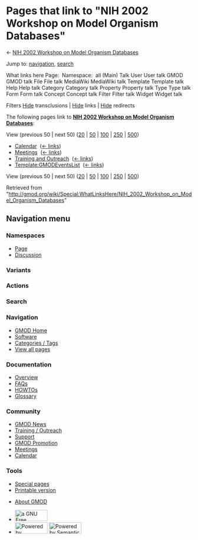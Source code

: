 <div id="mw-page-base" class="noprint">

</div>

<div id="mw-head-base" class="noprint">

</div>

<div id="content" class="mw-body" role="main">

<span id="top"></span>

<div id="mw-js-message" style="display:none;">

</div>



# <span dir="auto">Pages that link to "NIH 2002 Workshop on Model Organism Databases"</span>

<div id="bodyContent">

<div id="contentSub">

← [NIH 2002 Workshop on Model Organism
Databases](/wiki/NIH_2002_Workshop_on_Model_Organism_Databases "NIH 2002 Workshop on Model Organism Databases")

</div>

<div id="jump-to-nav" class="mw-jump">

Jump to: [navigation](#mw-navigation), [search](#p-search)

</div>

<div id="mw-content-text">

What links here Page:  Namespace:  all (Main) Talk User User talk GMOD
GMOD talk File File talk MediaWiki MediaWiki talk Template Template talk
Help Help talk Category Category talk Property Property talk Type Type
talk Form Form talk Concept Concept talk Filter Filter talk Widget
Widget talk

Filters
[Hide](/mediawiki/index.php?title=Special:WhatLinksHere/NIH_2002_Workshop_on_Model_Organism_Databases&hidetrans=1 "Special:WhatLinksHere/NIH 2002 Workshop on Model Organism Databases")
transclusions \|
[Hide](/mediawiki/index.php?title=Special:WhatLinksHere/NIH_2002_Workshop_on_Model_Organism_Databases&hidelinks=1 "Special:WhatLinksHere/NIH 2002 Workshop on Model Organism Databases")
links \|
[Hide](/mediawiki/index.php?title=Special:WhatLinksHere/NIH_2002_Workshop_on_Model_Organism_Databases&hideredirs=1 "Special:WhatLinksHere/NIH 2002 Workshop on Model Organism Databases")
redirects

The following pages link to **[NIH 2002 Workshop on Model Organism
Databases](/wiki/NIH_2002_Workshop_on_Model_Organism_Databases "NIH 2002 Workshop on Model Organism Databases")**:

View (previous 50 \| next 50)
([20](/mediawiki/index.php?title=Special:WhatLinksHere/NIH_2002_Workshop_on_Model_Organism_Databases&limit=20 "Special:WhatLinksHere/NIH 2002 Workshop on Model Organism Databases")
\|
[50](/mediawiki/index.php?title=Special:WhatLinksHere/NIH_2002_Workshop_on_Model_Organism_Databases&limit=50 "Special:WhatLinksHere/NIH 2002 Workshop on Model Organism Databases")
\|
[100](/mediawiki/index.php?title=Special:WhatLinksHere/NIH_2002_Workshop_on_Model_Organism_Databases&limit=100 "Special:WhatLinksHere/NIH 2002 Workshop on Model Organism Databases")
\|
[250](/mediawiki/index.php?title=Special:WhatLinksHere/NIH_2002_Workshop_on_Model_Organism_Databases&limit=250 "Special:WhatLinksHere/NIH 2002 Workshop on Model Organism Databases")
\|
[500](/mediawiki/index.php?title=Special:WhatLinksHere/NIH_2002_Workshop_on_Model_Organism_Databases&limit=500 "Special:WhatLinksHere/NIH 2002 Workshop on Model Organism Databases"))

- [Calendar](/wiki/Calendar "Calendar") ‎
  <span class="mw-whatlinkshere-tools">([←
  links](/mediawiki/index.php?title=Special:WhatLinksHere&target=Calendar "Special:WhatLinksHere"))</span>
- [Meetings](/wiki/Meetings "Meetings") ‎
  <span class="mw-whatlinkshere-tools">([←
  links](/mediawiki/index.php?title=Special:WhatLinksHere&target=Meetings "Special:WhatLinksHere"))</span>
- [Training and
  Outreach](/wiki/Training_and_Outreach "Training and Outreach") ‎
  <span class="mw-whatlinkshere-tools">([←
  links](/mediawiki/index.php?title=Special:WhatLinksHere&target=Training+and+Outreach "Special:WhatLinksHere"))</span>
- [Template:GMODEventsList](/wiki/Template:GMODEventsList "Template:GMODEventsList")
  ‎ <span class="mw-whatlinkshere-tools">([←
  links](/mediawiki/index.php?title=Special:WhatLinksHere&target=Template%3AGMODEventsList "Special:WhatLinksHere"))</span>

View (previous 50 \| next 50)
([20](/mediawiki/index.php?title=Special:WhatLinksHere/NIH_2002_Workshop_on_Model_Organism_Databases&limit=20 "Special:WhatLinksHere/NIH 2002 Workshop on Model Organism Databases")
\|
[50](/mediawiki/index.php?title=Special:WhatLinksHere/NIH_2002_Workshop_on_Model_Organism_Databases&limit=50 "Special:WhatLinksHere/NIH 2002 Workshop on Model Organism Databases")
\|
[100](/mediawiki/index.php?title=Special:WhatLinksHere/NIH_2002_Workshop_on_Model_Organism_Databases&limit=100 "Special:WhatLinksHere/NIH 2002 Workshop on Model Organism Databases")
\|
[250](/mediawiki/index.php?title=Special:WhatLinksHere/NIH_2002_Workshop_on_Model_Organism_Databases&limit=250 "Special:WhatLinksHere/NIH 2002 Workshop on Model Organism Databases")
\|
[500](/mediawiki/index.php?title=Special:WhatLinksHere/NIH_2002_Workshop_on_Model_Organism_Databases&limit=500 "Special:WhatLinksHere/NIH 2002 Workshop on Model Organism Databases"))

</div>

<div class="printfooter">

Retrieved from
"<http://gmod.org/wiki/Special:WhatLinksHere/NIH_2002_Workshop_on_Model_Organism_Databases>"

</div>

<div id="catlinks" class="catlinks catlinks-allhidden">

</div>

<div class="visualClear">

</div>

</div>

</div>

<div id="mw-navigation">

## Navigation menu

<div id="mw-head">



<div id="left-navigation">

<div id="p-namespaces" class="vectorTabs" role="navigation"
aria-labelledby="p-namespaces-label">

### Namespaces

- <span id="ca-nstab-main"><a href="/wiki/NIH_2002_Workshop_on_Model_Organism_Databases"
  accesskey="c" title="View the content page [c]">Page</a></span>
- <span id="ca-talk"><a
  href="/mediawiki/index.php?title=Talk:NIH_2002_Workshop_on_Model_Organism_Databases&amp;action=edit&amp;redlink=1"
  accesskey="t"
  title="Discussion about the content page [t]">Discussion</a></span>

</div>

<div id="p-variants" class="vectorMenu emptyPortlet" role="navigation"
aria-labelledby="p-variants-label">

### 

### Variants[](#)

<div class="menu">

</div>

</div>

</div>

<div id="right-navigation">



<div id="p-cactions" class="vectorMenu emptyPortlet" role="navigation"
aria-labelledby="p-cactions-label">

### Actions[](#)

<div class="menu">

</div>

</div>

<div id="p-search" role="search">

### Search

<div id="simpleSearch">

</div>

</div>

</div>

</div>

<div id="mw-panel">

<div id="p-logo" role="banner">

<a href="/wiki/Main_Page"
style="background-image: url(http://gmod.org/images/GMOD-cogs.png);"
title="Visit the main page"></a>

</div>

<div id="p-Navigation" class="portal" role="navigation"
aria-labelledby="p-Navigation-label">

### Navigation

<div class="body">

- <span id="n-GMOD-Home">[GMOD Home](/wiki/Main_Page)</span>
- <span id="n-Software">[Software](/wiki/GMOD_Components)</span>
- <span id="n-Categories-.2F-Tags">[Categories /
  Tags](/wiki/Categories)</span>
- <span id="n-View-all-pages">[View all
  pages](/wiki/Special:AllPages)</span>

</div>

</div>

<div id="p-Documentation" class="portal" role="navigation"
aria-labelledby="p-Documentation-label">

### Documentation

<div class="body">

- <span id="n-Overview">[Overview](/wiki/Overview)</span>
- <span id="n-FAQs">[FAQs](/wiki/Category:FAQ)</span>
- <span id="n-HOWTOs">[HOWTOs](/wiki/Category:HOWTO)</span>
- <span id="n-Glossary">[Glossary](/wiki/Glossary)</span>

</div>

</div>

<div id="p-Community" class="portal" role="navigation"
aria-labelledby="p-Community-label">

### Community

<div class="body">

- <span id="n-GMOD-News">[GMOD News](/wiki/GMOD_News)</span>
- <span id="n-Training-.2F-Outreach">[Training /
  Outreach](/wiki/Training_and_Outreach)</span>
- <span id="n-Support">[Support](/wiki/Support)</span>
- <span id="n-GMOD-Promotion">[GMOD
  Promotion](/wiki/GMOD_Promotion)</span>
- <span id="n-Meetings">[Meetings](/wiki/Meetings)</span>
- <span id="n-Calendar">[Calendar](/wiki/Calendar)</span>

</div>

</div>

<div id="p-tb" class="portal" role="navigation"
aria-labelledby="p-tb-label">

### Tools

<div class="body">

- <span id="t-specialpages"><a href="/wiki/Special:SpecialPages" accesskey="q"
  title="A list of all special pages [q]">Special pages</a></span>
- <span id="t-print"><a
  href="/mediawiki/index.php?title=Special:WhatLinksHere/NIH_2002_Workshop_on_Model_Organism_Databases&amp;printable=yes"
  rel="alternate" accesskey="p"
  title="Printable version of this page [p]">Printable version</a></span>

</div>

</div>

</div>

</div>

<div id="footer" role="contentinfo">

- <span id="footer-places-about">[About
  GMOD](/wiki/GMOD:About "GMOD:About")</span>

<!-- -->

- <span id="footer-copyrightico">[<img src="http://www.gnu.org/graphics/gfdl-logo-small.png" width="88"
  height="31" alt="a GNU Free Documentation License" />](http://www.gnu.org/licenses/fdl-1.3.html)</span>
- <span id="footer-poweredbyico">[<img src="/mediawiki/skins/common/images/poweredby_mediawiki_88x31.png"
  width="88" height="31" alt="Powered by MediaWiki" />](//www.mediawiki.org/)
  [<img
  src="/mediawiki/extensions/SemanticMediaWiki/includes/../resources/images/smw_button.png"
  width="88" height="31" alt="Powered by Semantic MediaWiki" />](https://www.semantic-mediawiki.org/wiki/Semantic_MediaWiki)</span>

<div style="clear:both">

</div>

</div>
